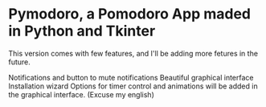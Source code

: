 # Pymodoro, a Pomodoro App maded in Python and Tkinter 
This version comes with few features, and I'll be adding more fetures in the future.

Notifications and button to mute notifications
Beautiful graphical interface
Installation wizard
Options for timer control and animations will be added in the graphical interface.
(Excuse my english)
